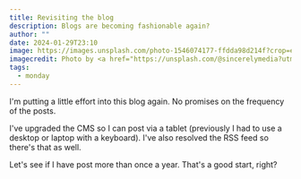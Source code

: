 ```yaml
---
title: Revisiting the blog
description: Blogs are becoming fashionable again?
author: ""
date: 2024-01-29T23:10
image: https://images.unsplash.com/photo-1546074177-ffdda98d214f?crop=entropy&cs=tinysrgb&fit=max&fm=jpg&ixid=M3w1NjAyODl8MHwxfHNlYXJjaHw3fHxibG9nfGVufDB8fHx8MTcwNjU4NzgzOXww&ixlib=rb-4.0.3&q=80&w=1080
imagecredit: Photo by <a href="https://unsplash.com/@sincerelymedia?utm_source=sveltia-cms&amp;utm_medium=referral">Sincerely Media</a> on <a href="https://unsplash.com/?utm_source=sveltia-cms&amp;utm_medium=referral">Unsplash</a>
tags:
  - monday
---
```

I'm putting a little effort into this blog again. No promises on the frequency of the posts.

I've upgraded the CMS so I can post via a tablet (previously I had to use a desktop or laptop with a keyboard). I've also resolved the RSS feed so there's that as well.

Let's see if I have post more than once a year. That's a good start, right?

